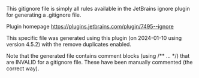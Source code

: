 This gitignore file is simply all rules available in the JetBrains ignore plugin for generating a .gitignore file.

Plugin homepage https://plugins.jetbrains.com/plugin/7495--ignore

This specific file was generated using this plugin (on 2024-01-10 using version 4.5.2) with the remove duplicates enabled.

Note that the generated file contains comment blocks (using /** ... */) that are INVALID for a gitignore file.
These have been manually commented (the correct way).



[//]: # ( CodeOwners Tools                                                         )
[//]: # ( Copyright &#40;C&#41; 2023 Niels Basjes                                  )
[//]: # (                                                                          )
[//]: # ( Licensed under the Apache License, Version 2.0 &#40;the "License"&#41;;  )
[//]: # ( you may not use this file except in compliance with the License.         )
[//]: # ( You may obtain a copy of the License at                                  )
[//]: # (                                                                          )
[//]: # (  https://www.apache.org/licenses/LICENSE-2.0                             )
[//]: # (                                                                          )
[//]: # ( Unless required by applicable law or agreed to in writing, software      )
[//]: # ( distributed under the License is distributed on an AS IS BASIS,          )
[//]: # ( WITHOUT WARRANTIES OR CONDITIONS OF ANY KIND, either express or implied. )
[//]: # ( See the License for the specific language governing permissions and      )
[//]: # ( limitations under the License.                                           )

